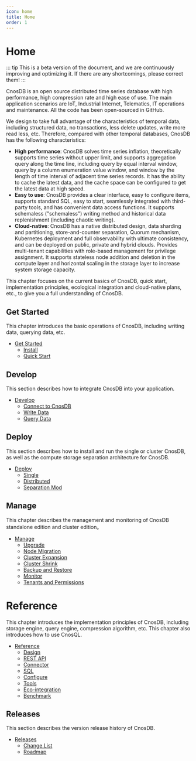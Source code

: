 ```yaml
---
icon: home
title: Home
order: 1
---
```


# Home

::: tip
This is a beta version of the document, and we are continuously improving and optimizing it. If there are any shortcomings, please correct them!
:::

CnosDB is an open source distributed time series database with high performance, high compression rate and high ease of use. The main application scenarios are IoT, Industrial Internet, Telematics, IT operations and maintenance. All the code has been open-sourced in GitHub.

We design to take full advantage of the characteristics of temporal data, including structured data, no transactions, less delete updates, write more read less, etc. Therefore, compared with other temporal databases, CnosDB has the following characteristics:


- **High performance**: CnosDB solves time series inflation, theoretically supports time series without upper limit, and supports aggregation query along the time line, including query by equal interval window, query by a column enumeration value window, and window by the length of time interval of adjacent time series records. It has the ability to cache the latest data, and the cache space can be configured to get the latest data at high speed.
- **Easy to use**: CnosDB provides a clear interface, easy to configure items, supports standard SQL, easy to start, seamlessly integrated with third-party tools, and has convenient data access functions. It supports schemaless ("schemaless") writing method and historical data replenishment (including chaotic writing).
- **Cloud-native**: CnosDB has a native distributed design, data sharding and partitioning, store-and-counter separation, Quorum mechanism, Kubernetes deployment and full observability with ultimate consistency, and can be deployed on public, private and hybrid clouds. Provides multi-tenant capabilities with role-based management for privilege assignment. It supports stateless node addition and deletion in the compute layer and horizontal scaling in the storage layer to increase system storage capacity.

This chapter focuses on the current basics of CnosDB, quick start, implementation principles, ecological integration and cloud-native plans, etc., to give you a full understanding of CnosDB.


## Get Started

This chapter introduces the basic operations of CnosDB, including writing data, querying data, etc.

- [Get Started](start/index.md)
  - [Install](start/install.md)
  - [Quick Start](start/quick_start.md)

## Develop

This section describes how to integrate CnosDB into your application.

- [Develop](develop/index.md)
  - [Connect to CnosDB](develop/api.md)
  - [Write Data](develop/write.md)
  - [Query Data](develop/query.md)

## Deploy

This section describes how to install and run the single or cluster CnosDB, as well as the compute storage separation architecture for CnosDB.

- [Deploy](deploy/index.md)
  - [Single](deploy/single.md)
  - [Distributed](deploy/distributed.md)
  - [Separation Mod](deploy/separation_mod.md)

## Manage

This chapter describes the management and monitoring of CnosDB standalone edition and cluster edition。

- [Manage](dmanage/index.md)
  - [Upgrade](manage/upgrade.md)
  - [Node Migration](manage/migration.md)
  - [Cluster Expansion](manage/cluster_expansion.md)
  - [Cluster Shrink](manage/cluster_shrink.md)
  - [Backup and Restore](manage/backup.md)
  - [Monitor](manage/monitor.md)
  - [Tenants and Permissions](manage/tenant.md)

# Reference

This chapter introduces the implementation principles of CnosDB, including storage engine, query engine, compression algorithm, etc. This chapter also introduces how to use CnosQL.

- [Reference](reference/index.md)
  - [Design](reference/design.md)
  - [REST API](reference/rest_api.md)
  - [Connector](reference/connector.md)
  - [SQL](reference/sql.md)
  - [Configure](reference/config.md)
  - [Tools](reference/tools.md)
  - [Eco-integration](reference/ecosystem.md)
  - [Benchmark](reference/performance.md)

## Releases

This section describes the version release history of CnosDB.

- [Releases](release/index.md)
  - [Change List](release/changelist.md)
  - [Roadmap](release/roadmap.md)
